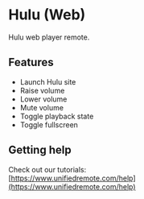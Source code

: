 # Hulu (Web)
Hulu web player remote.

## Features
*  Launch Hulu site
*  Raise volume
*  Lower volume
*  Mute volume
*  Toggle playback state
*  Toggle fullscreen

## Getting help
Check out our tutorials: <br>
[https://www.unifiedremote.com/help](https://www.unifiedremote.com/help)
